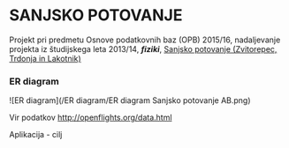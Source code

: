 # SANJSKO POTOVANJE
Projekt pri predmetu Osnove podatkovnih baz (OPB) 2015/16, nadaljevanje projekta iz študijskega leta 2013/14, _**fiziki**_, [Sanjsko potovanje (Zvitorepec, Trdonja in Lakotnik)](http://ucilnica1314.fmf.uni-lj.si/mod/wiki/view.php?id=10382)

### ER diagram
![ER diagram](/ER diagram/ER diagram Sanjsko potovanje AB.png)

Vir podatkov
http://openflights.org/data.html

Aplikacija - cilj
